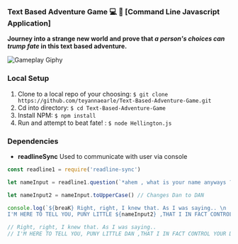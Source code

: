 ### Text Based Adventure Game :computer: :crystal_ball: [Command Line Javascript Application]
**Journey into a strange new world and prove that _a person's choices can trump fate_ in this text based adventure.**

![Gameplay Giphy](https://github.com/teyannaearle/Text-Based-Adventure-game/blob/main/HellingtonGiphy.gif?raw=true)

### Local Setup 
1. Clone to a local repo of your choosing: ```$ git clone https://github.com/teyannaearle/Text-Based-Adventure-Game.git```
2. Cd into directory: ```$ cd Text-Based-Adventure-Game```
3. Install NPM: ```$ npm install```
4. Run and attempt to beat fate! : ```$ node Hellington.js ``` 

### Dependencies

* __readlineSync__ Used to communicate with user via console

```javascript 
const readline1 = require('readline-sync') 
``` 

```javascript  
let nameInput = readline1.question(`*ahem , what is your name anyways ? \n`) // User enters Name, i.e Dan

let nameInput2 = nameInput.toUpperCase() // Changes Dan to DAN

console.log(`${breaK} Right, right, I knew that. As I was saying.. \n 
I'M HERE TO TELL YOU, PUNY LITTLE ${nameInput2} ,THAT I IN FACT CONTROL YOUR DESTINY! \n`)

// Right, right, I knew that. As I was saying.. 
// I'M HERE TO TELL YOU, PUNY LITTLE DAN ,THAT I IN FACT CONTROL YOUR DESTINY! 
```

